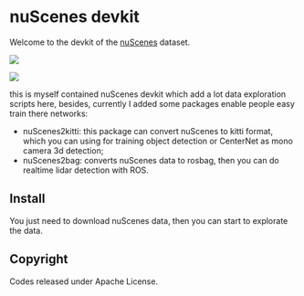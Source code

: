# nuScenes devkit


Welcome to the devkit of the [nuScenes](https://www.nuscenes.org) dataset.

![](https://www.nuscenes.org/public/images/road.jpg)

![](https://www.nuscenes.org/public/images/nuscenes-example.png)



this is myself contained nuScenes devkit which add a lot data exploration scripts here, besides, currently I added some packages enable people easy train there networks:

- nuScenes2kitti: this package can convert nuScenes to kitti format, which you can using for training object detection or CenterNet as mono camera 3d detection;
- nuScenes2bag: converts nuScenes data to rosbag, then you can do realtime lidar detection with ROS.



## Install

You just need to download nuScenes data, then you can start to explorate the data.



## Copyright

Codes released under Apache License.